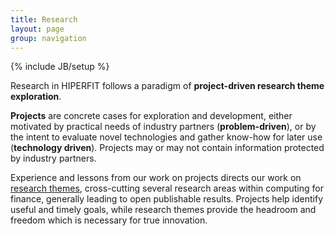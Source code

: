 ```yaml
---
title: Research
layout: page
group: navigation
---
```

{% include JB/setup %}

Research in HIPERFIT follows a paradigm of **project-driven research
theme exploration**.

**Projects** are concrete cases for exploration and development,
either motivated by practical needs of industry partners
(**problem-driven**), or by the intent to evaluate novel technologies
and gather know-how for later use (**technology driven**). Projects
may or may not contain information protected by industry
partners.

Experience and lessons from our work on projects directs our work on
[research themes](researchthemes.html), cross-cutting several research
areas within computing for finance, generally leading to open
publishable results. Projects help identify useful and timely goals,
while research themes provide the headroom and freedom which is
necessary for true innovation.

